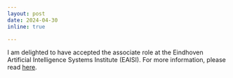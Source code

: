 ```yaml
---
layout: post
date: 2024-04-30
inline: true

---
```

I am delighted to have accepted the associate role at the Eindhoven Artificial Intelligence Systems Institute (EAISI). For more information, please read [here](https://www.tue.nl/en/news-and-events/news-overview/09-04-2024-zaharah-bukhsh-and-carlos-zednik-appointed-associates-at-the-eindhoven-artificial-intelligence-systems-institute-eaisi).

